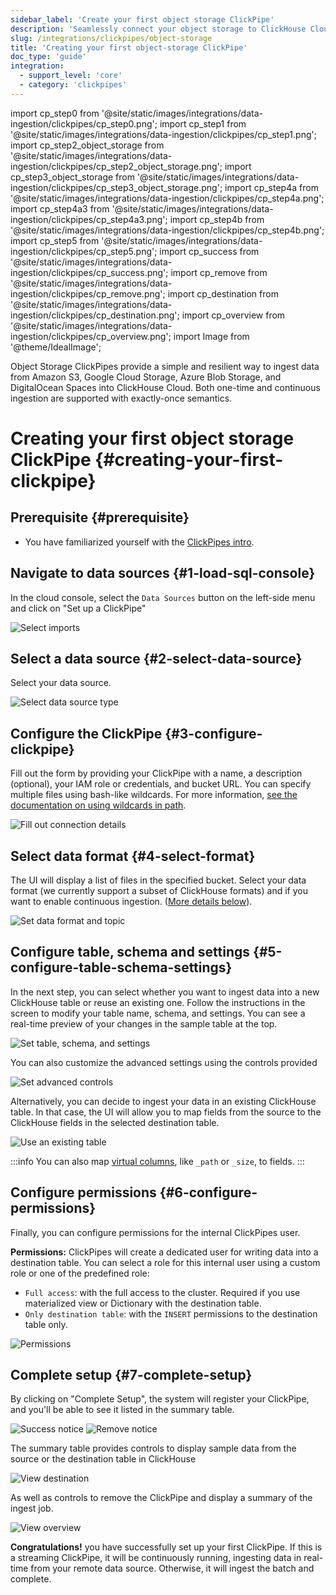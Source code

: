```yaml
---
sidebar_label: 'Create your first object storage ClickPipe'
description: 'Seamlessly connect your object storage to ClickHouse Cloud.'
slug: /integrations/clickpipes/object-storage
title: 'Creating your first object-storage ClickPipe'
doc_type: 'guide'
integration:
  - support_level: 'core'
  - category: 'clickpipes'
---
```


import cp_step0 from '@site/static/images/integrations/data-ingestion/clickpipes/cp_step0.png';
import cp_step1 from '@site/static/images/integrations/data-ingestion/clickpipes/cp_step1.png';
import cp_step2_object_storage from '@site/static/images/integrations/data-ingestion/clickpipes/cp_step2_object_storage.png';
import cp_step3_object_storage from '@site/static/images/integrations/data-ingestion/clickpipes/cp_step3_object_storage.png';
import cp_step4a from '@site/static/images/integrations/data-ingestion/clickpipes/cp_step4a.png';
import cp_step4a3 from '@site/static/images/integrations/data-ingestion/clickpipes/cp_step4a3.png';
import cp_step4b from '@site/static/images/integrations/data-ingestion/clickpipes/cp_step4b.png';
import cp_step5 from '@site/static/images/integrations/data-ingestion/clickpipes/cp_step5.png';
import cp_success from '@site/static/images/integrations/data-ingestion/clickpipes/cp_success.png';
import cp_remove from '@site/static/images/integrations/data-ingestion/clickpipes/cp_remove.png';
import cp_destination from '@site/static/images/integrations/data-ingestion/clickpipes/cp_destination.png';
import cp_overview from '@site/static/images/integrations/data-ingestion/clickpipes/cp_overview.png';
import Image from '@theme/IdealImage';

Object Storage ClickPipes provide a simple and resilient way to ingest data from Amazon S3, Google Cloud Storage, Azure Blob Storage, and DigitalOcean Spaces into ClickHouse Cloud. Both one-time and continuous ingestion are supported with exactly-once semantics.

# Creating your first object storage ClickPipe {#creating-your-first-clickpipe}

## Prerequisite {#prerequisite}

- You have familiarized yourself with the [ClickPipes intro](../index.md).

## Navigate to data sources {#1-load-sql-console}

In the cloud console, select the `Data Sources` button on the left-side menu and click on "Set up a ClickPipe"

<Image img={cp_step0} alt="Select imports" size="lg" border/>

## Select a data source {#2-select-data-source}

Select your data source.

<Image img={cp_step1} alt="Select data source type" size="lg" border/>

## Configure the ClickPipe {#3-configure-clickpipe}

Fill out the form by providing your ClickPipe with a name, a description (optional), your IAM role or credentials, and bucket URL.
You can specify multiple files using bash-like wildcards.
For more information, [see the documentation on using wildcards in path](/integrations/clickpipes/object-storage/reference/#limitations).

<Image img={cp_step2_object_storage} alt="Fill out connection details" size="lg" border/>

## Select data format {#4-select-format}

The UI will display a list of files in the specified bucket.
Select your data format (we currently support a subset of ClickHouse formats) and if you want to enable continuous ingestion.
([More details below](/integrations/clickpipes/object-storage/reference/#continuous-ingest)).

<Image img={cp_step3_object_storage} alt="Set data format and topic" size="lg" border/>

## Configure table, schema and settings {#5-configure-table-schema-settings}

In the next step, you can select whether you want to ingest data into a new ClickHouse table or reuse an existing one.
Follow the instructions in the screen to modify your table name, schema, and settings.
You can see a real-time preview of your changes in the sample table at the top.

<Image img={cp_step4a} alt="Set table, schema, and settings" size="lg" border/>

You can also customize the advanced settings using the controls provided

<Image img={cp_step4a3} alt="Set advanced controls" size="lg" border/>

Alternatively, you can decide to ingest your data in an existing ClickHouse table.
In that case, the UI will allow you to map fields from the source to the ClickHouse fields in the selected destination table.

<Image img={cp_step4b} alt="Use an existing table" size="lg" border/>

:::info
You can also map [virtual columns](../../sql-reference/table-functions/s3#virtual-columns), like `_path` or `_size`, to fields.
:::

## Configure permissions {#6-configure-permissions}

Finally, you can configure permissions for the internal ClickPipes user.

**Permissions:** ClickPipes will create a dedicated user for writing data into a destination table. You can select a role for this internal user using a custom role or one of the predefined role:
- `Full access`: with the full access to the cluster. Required if you use materialized view or Dictionary with the destination table.
- `Only destination table`: with the `INSERT` permissions to the destination table only.

<Image img={cp_step5} alt="Permissions" size="lg" border/>

## Complete setup {#7-complete-setup}

By clicking on "Complete Setup", the system will register your ClickPipe, and you'll be able to see it listed in the summary table.

<Image img={cp_success} alt="Success notice" size="sm" border/>

<Image img={cp_remove} alt="Remove notice" size="lg" border/>

The summary table provides controls to display sample data from the source or the destination table in ClickHouse

<Image img={cp_destination} alt="View destination" size="lg" border/>

As well as controls to remove the ClickPipe and display a summary of the ingest job.

<Image img={cp_overview} alt="View overview" size="lg" border/>

**Congratulations!** you have successfully set up your first ClickPipe.
If this is a streaming ClickPipe, it will be continuously running, ingesting data in real-time from your remote data source.
Otherwise, it will ingest the batch and complete.
